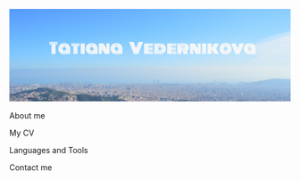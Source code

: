 ![Header](https://github.com/Kitiv13/Kitiv13/blob/main/assets/assets.jpg)

About me

My CV

Languages and Tools

Contact me
